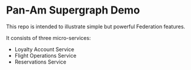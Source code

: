 # Pan-Am Supergraph Demo

This repo is intended to illustrate simple but powerful Federation features. 

It consists of three micro-services:

* Loyalty Account Service
* Flight Operations Service
* Reservations Service

